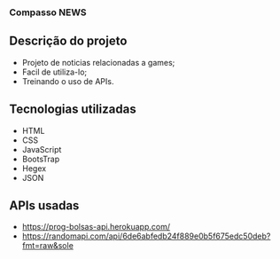 ### Compasso NEWS

## Descrição do projeto

- Projeto de noticias relacionadas a games;
- Facil de utiliza-lo;
- Treinando o uso de APIs.

## Tecnologias utilizadas

- HTML
- CSS
- JavaScript
- BootsTrap
- Hegex
- JSON

## APIs usadas

- https://prog-bolsas-api.herokuapp.com/
- https://randomapi.com/api/6de6abfedb24f889e0b5f675edc50deb?fmt=raw&sole
